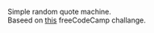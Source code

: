 Simple random quote machine.  
Baseed on [this](https://www.freecodecamp.org/learn/front-end-development-libraries/front-end-development-libraries-projects/build-a-random-quote-machine) freeCodeCamp challange.
